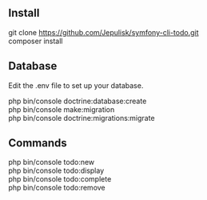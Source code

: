 ## Install

git clone https://github.com/Jepulisk/symfony-cli-todo.git  
composer install

## Database

Edit the .env file to set up your database.

php bin/console doctrine:database:create  
php bin/console make:migration  
php bin/console doctrine:migrations:migrate

## Commands

php bin/console todo:new  
php bin/console todo:display  
php bin/console todo:complete  
php bin/console todo:remove
